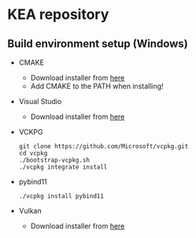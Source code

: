 [To view this document in a nicely rendered format, shift+ctrl+v in VS Code]::
[Syntax guide at: https://www.markdownguide.org/basic-syntax/]::

# KEA repository

## Build environment setup (Windows)

- CMAKE
	- Download installer from [here](https://cmake.org/)
	- Add CMAKE to the PATH when installing!

- Visual Studio
	- Download installer from [here](https://visualstudio.microsoft.com/thank-you-downloading-visual-studio/?sku=Community&channel=Release)

- VCKPG
	```
	git clone https://github.com/Microsoft/vcpkg.git
	cd vcpkg
	./bootstrap-vcpkg.sh
	./vcpkg integrate install
	```

- pybind11
	```
	./vcpkg install pybind11
	```

- Vulkan
	- Download installer from [here](https://vulkan.lunarg.com/)

